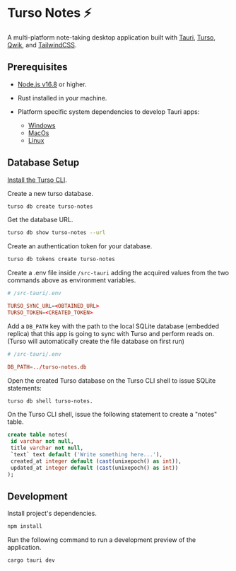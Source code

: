 # Turso Notes ⚡️

A multi-platform note-taking desktop application built with [Tauri], [Turso], [Qwik], and [TailwindCSS].

## Prerequisites

- [Node.js v16.8] or higher.

- Rust installed in your machine.

- Platform specific system dependencies to develop Tauri apps:
  - [Windows]
  - [MacOs]
  - [Linux]

## Database Setup

[Install the Turso CLI].

Create a new turso database.

```sh
turso db create turso-notes
```

Get the database URL.

```sh
turso db show turso-notes --url
```

Create an authentication token for your database.

```sh
turso db tokens create turso-notes
```

Create a .env file inside `/src-tauri` adding the acquired values from the two commands above as environment variables.

```toml
# /src-tauri/.env

TURSO_SYNC_URL=<OBTAINED_URL>
TURSO_TOKEN=<CREATED_TOKEN>
```

Add a `DB_PATH` key with the path to the local SQLite database (embedded replica) that this app is going to sync with Turso and perform reads on. (Turso will automatically create the file database on first run)

```toml
# /src-tauri/.env

DB_PATH=../turso-notes.db
```

Open the created Turso database on the Turso CLI shell to issue SQLite statements:

```sh
turso db shell turso-notes.
```

On the Turso CLI shell, issue the following statement to create a "notes" table.

```sql
create table notes(
 id varchar not null,
 title varchar not null,
 `text` text default ('Write something here...'),
 created_at integer default (cast(unixepoch() as int)),
 updated_at integer default (cast(unixepoch() as int))
);
```

## Development

Install project's dependencies.

```sh
npm install
```

Run the following command to run a development preview of the application.

```sh
cargo tauri dev
```

[Install the Turso CLI]: https://docs.turso.tech/reference/turso-cli#installation
[Node.js v16.8]: https://nodejs.org/en/download/
[Tauri]: https://tauri.app
[Windows]: https://tauri.app/v1/guides/getting-started/prerequisites#setting-up-windows
[MacOs]: https://tauri.app/v1/guides/getting-started/prerequisites#setting-up-macos
[Linux]: https://tauri.app/v1/guides/getting-started/prerequisites#setting-up-linux
[Turso]: https://turso.tech
[Qwik]: https://qwik.builder.io
[TailwindCSS]: https://tailwindcss.com
